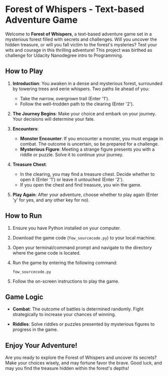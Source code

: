 # Forest of Whispers - Text-based Adventure Game

Welcome to **Forest of Whispers**, a text-based adventure game set in a mysterious forest filled with secrets and challenges. Will you uncover the hidden treasure, or will you fall victim to the forest's mysteries? Test your wits and courage in this thrilling adventure! This project was birthed as challenge for Udacity Nanodegree intro to Programming.

## How to Play

1. **Introduction**: You awaken in a dense and mysterious forest, surrounded by towering trees and eerie whispers. Two paths lie ahead of you:
   - Take the narrow, overgrown trail (Enter '1').
   - Follow the well-trodden path to the clearing (Enter '2').

2. **The Journey Begins**: Make your choice and embark on your journey. Your decisions will determine your fate.

3. **Encounters**:
   - **Monster Encounter**: If you encounter a monster, you must engage in combat. The outcome is uncertain, so be prepared for a challenge.
   - **Mysterious Figure**: Meeting a strange figure presents you with a riddle or puzzle. Solve it to continue your journey.

4. **Treasure Chest**:
   - In the clearing, you may find a treasure chest. Decide whether to open it (Enter '1') or leave it untouched (Enter '2').
   - If you open the chest and find treasure, you win the game.

5. **Play Again**: After your adventure, choose whether to play again (Enter 'y' for yes, and any other key for no).

## How to Run

1. Ensure you have Python installed on your computer.

2. Download the game code (`fow_sourcecode.py`) to your local machine.

3. Open your terminal/command prompt and navigate to the directory where the game code is located.

4. Run the game by entering the following command:
   ```
   fow_sourcecode.py
   ```

5. Follow the on-screen instructions to play the game.

## Game Logic

- **Combat**: The outcome of battles is determined randomly. Fight strategically to increase your chances of winning.

- **Riddles**: Solve riddles or puzzles presented by mysterious figures to progress in the game.

## Enjoy Your Adventure!

Are you ready to explore the Forest of Whispers and uncover its secrets? Make your choices wisely, and may fortune favor the brave. Good luck, and may you find the treasure hidden within the forest's depths!
